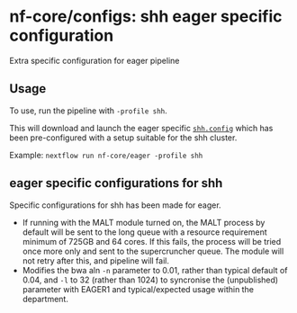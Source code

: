 # nf-core/configs: shh eager specific configuration

Extra specific configuration for eager pipeline

## Usage

To use, run the pipeline with `-profile shh`.

This will download and launch the eager specific [`shh.config`](../conf/pipeline/eager/shh.config) which has been pre-configured with a setup suitable for the shh cluster.

Example: `nextflow run nf-core/eager -profile shh`

## eager specific configurations for shh

Specific configurations for shh has been made for eager.

* If running with the MALT module turned on, the MALT process by default will be sent  to the long queue with a resource requirement minimum of 725GB and 64 cores. If this fails, the process will be tried once more only and sent to the supercruncher queue. The module will not retry after this, and pipeline will fail.
* Modifies the bwa aln `-n` parameter to 0.01, rather than typical default of 0.04, and `-l` to 32 (rather than 1024) to syncronise the (unpublished) parameter with EAGER1 and typical/expected usage within the department.
